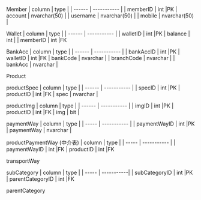 Member
|  column   |     type     |
|  ------   | -----------  |
| memberID  | int          |PK
| account   | nvarchar(50) |
| username  | nvarchar(50) |
| mobile    | nvarchar(50) |

Wallet
|  column   |     type     |
|  ------   | -----------  |
| walletID  | int          |PK
| balance   | int          |
| memberID  | int          |FK

BankAcc
|  column     |     type     |
|  ------     | -----------  |
| bankAccID   | int          |PK
| walletID    | int          |FK
| bankCode    | nvarchar     |
| branchCode  | nvarchar     |
| bankAcc     | nvarchar     |

Product


productSpec
|  column     |     type     |
|  ------     | -----------  |
| specID      | int          |PK
| productID   | int          |FK
| spec        | nvarchar     |

productImg
|  column     |     type     |
|  ------     | -----------  |
| imgID       | int          |PK
| productID   | int          |FK
| img         | bit          |

paymentWay
|  column      |     type     |
|  -----       | -----------  |
| paymentWayID | int          |PK
| paymentWay   | nvarchar     |

productPaymentWay (中介表)
|  column      |     type     |
|  -----       | -----------  |
| paymentWayID | int          |FK
| productID    | int          |FK

transportWay


subCategory
|  column          |   type     |
|  -----           | -----------|
| subCategoryID    | int        |PK
| parentCategoryID | int        |FK

parentCategory
